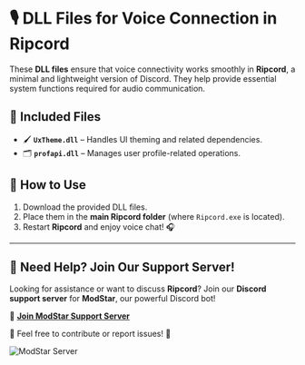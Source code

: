 # 🎙️ DLL Files for Voice Connection in **Ripcord**  

These **DLL files** ensure that voice connectivity works smoothly in **Ripcord**, a minimal and lightweight version of Discord. They help provide essential system functions required for audio communication.  

## 📂 Included Files  

- 🖌️ **`UxTheme.dll`** – Handles UI theming and related dependencies.  
- 🗂️ **`profapi.dll`** – Manages user profile-related operations.  

## 🚀 How to Use  

1. Download the provided DLL files.  
2. Place them in the **main Ripcord folder** (where `Ripcord.exe` is located).  
3. Restart **Ripcord** and enjoy voice chat! 🎧  

---

## 🌟 Need Help? Join Our Support Server!  

Looking for assistance or want to discuss **Ripcord**? Join our **Discord support server** for **ModStar**, our powerful Discord bot!  

🔗 **[Join ModStar Support Server](https://discord.gg/modstar)**   

📢 Feel free to contribute or report issues! 🚀  

![ModStar Server](https://message.style/cdn/images/37dd7851b0afbd7994ac76a9a4a5838d3b38aaafeb70342e132d49b53a510c65.png) 
